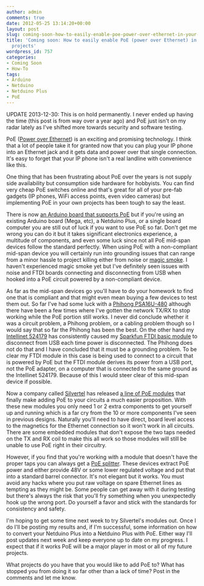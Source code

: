 ```yaml
---
author: admin
comments: true
date: 2012-05-25 13:14:20+00:00
layout: post
slug: coming-soon-how-to-easily-enable-poe-power-over-ethernet-in-your-homebrew-projects
title: 'Coming soon: How to easily enable PoE (power over Ethernet) in your homebrew
  projects'
wordpress_id: 757
categories:
- Coming Soon
- How-To
tags:
- Arduino
- Netduino
- Netduino Plus
- PoE
---
```


UPDATE 2013-12-30: This is on hold permanently.  I never ended up having the time (this post is from way over a year ago) and PoE just isn't on my radar lately as I've shifted more towards security and software testing.

PoE ([Power over Ethernet](http://en.wikipedia.org/wiki/Power_over_Ethernet)) is an exciting and promising technology.  I think that a lot of people take it for granted now that you can plug your IP phone into an Ethernet jack and it gets data and power over that single connection.  It's easy to forget that your IP phone isn't a real landline with convenience like this.

One thing that has been frustrating about PoE over the years is not supply side availability but consumption side hardware for hobbyists.  You can find very cheap PoE switches online and that's great for all of your pre-fab gadgets (IP phones, WiFi access points, even video cameras) but implementing PoE in your own projects has been tough to say the least.

There is now [an Arduino board that supports PoE](http://canakit.webstorepowered.com/Arduino-Ethernet-Power-over-Ethernet-PoE-Module/dp/B005D22FR6) but if you're using an existing Arduino board (Mega, etc), a Netduino Plus, or a single board computer you are still out of luck if you want to use PoE so far.  Don't get me wrong you can do it but it takes significant electronics experience, a multitude of components, and even some luck since not all PoE mid-span devices follow the standard perfectly.  When using PoE with a non-compliant mid-span device you will certainly run into grounding issues that can range from a minor hassle to project killing either from noise or [magic smoke](http://en.wikipedia.org/wiki/Magic_smoke).  I haven't experienced magic smoke yet but I've definitely seen issues with noise and FTDI boards connecting and disconnecting from USB when hooked into a PoE circuit powered by a non-compliant device.

As far as the mid-span devices go you'll have to do your homework to find one that is compliant and that might even mean buying a few devices to test them out.  So far I've had some luck with a [Phihong PSA16U-480](http://www.phihong.com/html/psa16u-480_15_4w_1-port_poe.html) although there have been a few times where I've gotten the network TX/RX to stop working while the PoE portion still works.  I never did conclude whether it was a circuit problem, a Phihong problem, or a cabling problem though so I would say that so far the Phihong has been the best.  On the other hand my [Intellinet 524179](http://www.intellinet-network.com/en-US/products/6897-power-over-ethernet-poe-injector) has consistently caused my [Sparkfun FTDI basic module](http://www.sparkfun.com/products/9873) to disconnect from USB each time power is disconnected.  The Phihong does not do that and I have concluded that it must be a grounding problem.  To be clear my FTDI module in this case is being used to connect to a circuit that is powered by PoE but the FTDI module derives its power from a USB port, not the PoE adapter, on a computer that is connected to the same ground as the Intellinet 524179.  Because of this I would steer clear of this mid-span device if possible.

Now a company called [Silvertel](http://silvertel.com) has released [a line of PoE modules](http://www.silvertel.com/poe_products.htm) that finally make adding PoE to your circuits a much easier proposition.  With these new modules you only need 1 or 2 extra components to get yourself up and running which is a far cry from the 10 or more components I've seen in previous designs.  Naturally you'll need to have direct, board level access to the magnetics for the Ethernet connection so it won't work in all circuits.  There are some embedded modules that don't expose the two taps needed on the TX and RX coil to make this all work so those modules will still be unable to use PoE right in their circuitry.

However, if you find that you're working with a module that doesn't have the proper taps you can always get a [PoE splitter](http://www.cisco.com/en/US/prod/collateral/voicesw/ps6788/phones/ps10042/ps10044/data_sheet_c78-502433.html).  These devices extract PoE power and either provide 48V or some lower regulated voltage and put that into a standard barrel connector.  It's not elegant but it works.  You must avoid any hacks where you put raw voltage on spare Ethernet lines as tempting as they might be.  Some people can get away with it during testing but there's always the risk that you'll fry something when you unexpectedly hook up the wrong port.  Do yourself a favor and stick with the standards for consistency and safety.

I'm hoping to get some time next week to try Silvertel's modules out.  Once I do I'll be posting my results and, if I'm successful, some information on how to convert your Netduino Plus into a Netduino Plus with PoE.  Either way I'll post updates next week and keep everyone up to date on my progress.  I expect that if it works PoE will be a major player in most or all of my future projects.

What projects do you have that you would like to add PoE to?  What has stopped you from doing it so far other than a lack of time?  Post in the comments and let me know.
